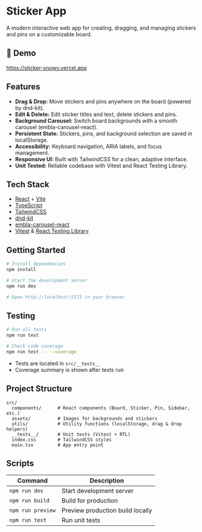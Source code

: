 # Sticker App

A modern interactive web app for creating, dragging, and managing stickers and pins on a customizable board.

## 🚀 Demo

https://sticker-snowy.vercel.app

## Features

- **Drag & Drop:** Move stickers and pins anywhere on the board (powered by dnd-kit).
- **Edit & Delete:** Edit sticker titles and text, delete stickers and pins.
- **Background Carousel:** Switch board backgrounds with a smooth carousel (embla-carousel-react).
- **Persistent State:** Stickers, pins, and background selection are saved in localStorage.
- **Accessibility:** Keyboard navigation, ARIA labels, and focus management.
- **Responsive UI:** Built with TailwindCSS for a clean, adaptive interface.
- **Unit Tested:** Reliable codebase with Vitest and React Testing Library.

## Tech Stack

- [React](https://react.dev/) + [Vite](https://vitejs.dev/)
- [TypeScript](https://www.typescriptlang.org/)
- [TailwindCSS](https://tailwindcss.com/)
- [dnd-kit](https://dndkit.com/)
- [embla-carousel-react](https://www.embla-carousel.com/)
- [Vitest](https://vitest.dev/) & [React Testing Library](https://testing-library.com/)

## Getting Started

```bash
# Install dependencies
npm install

# Start the development server
npm run dev

# Open http://localhost:5173 in your browser
```

## Testing

```bash
# Run all tests
npm run test

# Check code coverage
npm run test -- --coverage
```

- Tests are located in `src/__tests__`
- Coverage summary is shown after tests run

## Project Structure

```
src/
  components/      # React components (Board, Sticker, Pin, Sidebar, etc.)
  assets/          # Images for backgrounds and stickers
  utils/           # Utility functions (localStorage, drag & drop helpers)
  __tests__/       # Unit tests (Vitest + RTL)
  index.css        # TailwindCSS styles
  main.tsx         # App entry point
```

## Scripts

| Command             | Description                      |
|---------------------|----------------------------------|
| `npm run dev`       | Start development server         |
| `npm run build`     | Build for production             |
| `npm run preview`   | Preview production build locally |
| `npm run test`      | Run unit tests                   |

